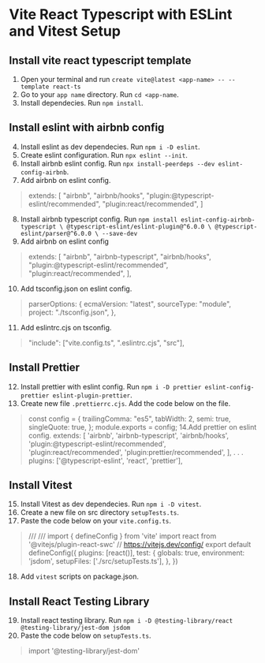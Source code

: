 # Vite React Typescript with ESLint and Vitest Setup

## Install vite react typescript template

1. Open your terminal and run `create vite@latest <app-name> -- --template react-ts`
2. Go to your `app name` directory. Run `cd <app-name`.
3. Install dependecies. Run `npm install`.

## Install eslint with airbnb config

4. Install eslint as dev dependecies. Run `npm i -D eslint`.
5. Create eslint configuration. Run `npx eslint --init`.
6. Install airbnb eslint config. Run `npx install-peerdeps --dev eslint-config-airbnb`.
7. Add airbnb on eslint config.
  > extends: [
    "airbnb",
    "airbnb/hooks",
    "plugin:@typescript-eslint/recommended",
    "plugin:react/recommended",
  ]
8. Install airbnb typescript config. Run `npm install eslint-config-airbnb-typescript \
            @typescript-eslint/eslint-plugin@^6.0.0 \
            @typescript-eslint/parser@^6.0.0 \
            --save-dev`
9. Add airbnb on eslint config
>  extends: [
    "airbnb",
    "airbnb-typescript",
    "airbnb/hooks",
    "plugin:@typescript-eslint/recommended",
    "plugin:react/recommended",
  ],
10. Add tsconfig.json on eslint config.
> parserOptions: {
    ecmaVersion: "latest",
    sourceType: "module",
    project: "./tsconfig.json",
  },
11. Add eslintrc.cjs on tsconfig.
> "include": ["vite.config.ts", ".eslintrc.cjs", "src"],


## Install Prettier
12. Install prettier with eslint config. Run `npm i -D prettier eslint-config-prettier eslint-plugin-prettier`.
13. Create new file `.prettierrc.cjs`. Add the code below on the file.
> const config = {
  trailingComma: "es5",
  tabWidth: 2,
  semi: true,
  singleQuote: true,
}; module.exports = config;
14.Add prettier on eslint config.
>extends: [
    'airbnb',
    'airbnb-typescript',
    'airbnb/hooks',
    'plugin:@typescript-eslint/recommended',
    'plugin:react/recommended',
    'plugin:prettier/recommended',
  ],
 .
 .
 .
 plugins: ['@typescript-eslint', 'react', 'prettier'],
 
 ## Install Vitest
 15. Install Vitest as dev dependecies. Run `npm i -D vitest`.
 16. Create a new file on src directory `setupTests.ts`.
 17. Paste the code below on your `vite.config.ts`.
 >/// <reference types="vitest" />
/// <reference types="vite/client" />
import { defineConfig } from 'vite'
import react from '@vitejs/plugin-react-swc'
// https://vitejs.dev/config/
export default defineConfig({
  plugins: [react()],
  test: {
    globals: true,
    environment: 'jsdom',
    setupFiles: ['./src/setupTests.ts'],
  },
})
18. Add `vitest` scripts on package.json. 

## Install React Testing Library
19. Install react testing library. Run `npm i -D @testing-library/react @testing-library/jest-dom jsdom`
20. Paste the code below on `setupTests.ts`.
>import '@testing-library/jest-dom'
